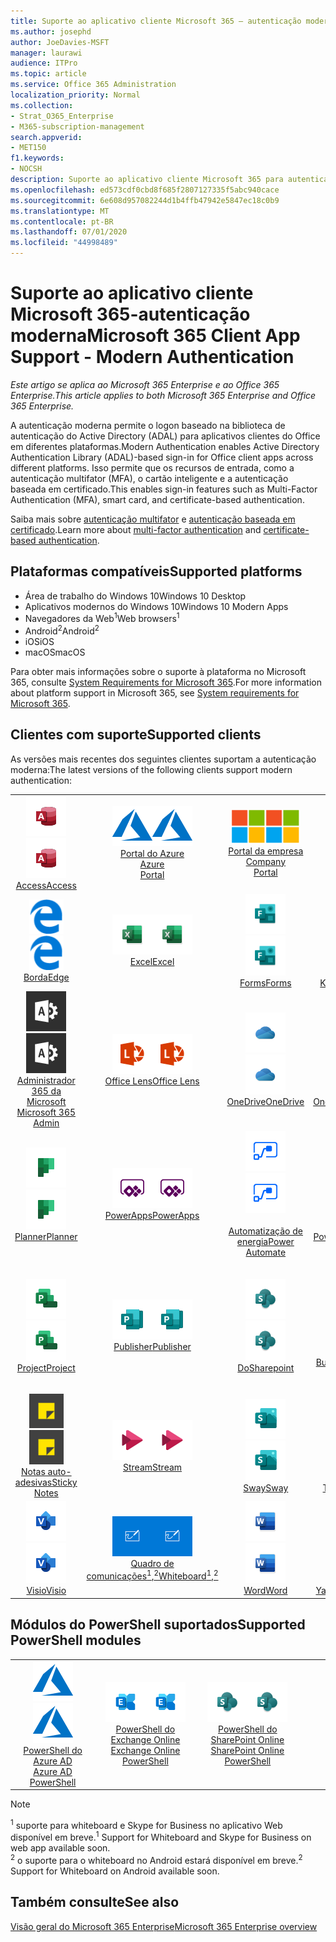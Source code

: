 ```yaml
---
title: Suporte ao aplicativo cliente Microsoft 365 — autenticação moderna
ms.author: josephd
author: JoeDavies-MSFT
manager: laurawi
audience: ITPro
ms.topic: article
ms.service: Office 365 Administration
localization_priority: Normal
ms.collection:
- Strat_O365_Enterprise
- M365-subscription-management
search.appverid:
- MET150
f1.keywords:
- NOCSH
description: Suporte ao aplicativo cliente Microsoft 365 para autenticação moderna.
ms.openlocfilehash: ed573cdf0cbd8f685f2807127335f5abc940cace
ms.sourcegitcommit: 6e608d957082244d1b4ffb47942e5847ec18c0b9
ms.translationtype: MT
ms.contentlocale: pt-BR
ms.lasthandoff: 07/01/2020
ms.locfileid: "44998489"
---
```

# <a name="microsoft-365-client-app-support---modern-authentication"></a><span data-ttu-id="e004a-103">Suporte ao aplicativo cliente Microsoft 365-autenticação moderna</span><span class="sxs-lookup"><span data-stu-id="e004a-103">Microsoft 365 Client App Support - Modern Authentication</span></span>

<span data-ttu-id="e004a-104">*Este artigo se aplica ao Microsoft 365 Enterprise e ao Office 365 Enterprise.*</span><span class="sxs-lookup"><span data-stu-id="e004a-104">*This article applies to both Microsoft 365 Enterprise and Office 365 Enterprise.*</span></span>

<span data-ttu-id="e004a-105">A autenticação moderna permite o logon baseado na biblioteca de autenticação do Active Directory (ADAL) para aplicativos clientes do Office em diferentes plataformas.</span><span class="sxs-lookup"><span data-stu-id="e004a-105">Modern Authentication enables Active Directory Authentication Library (ADAL)-based sign-in for Office client apps across different platforms.</span></span> <span data-ttu-id="e004a-106">Isso permite que os recursos de entrada, como a autenticação multifator (MFA), o cartão inteligente e a autenticação baseada em certificado.</span><span class="sxs-lookup"><span data-stu-id="e004a-106">This enables sign-in features such as Multi-Factor Authentication (MFA), smart card, and certificate-based authentication.</span></span>

<span data-ttu-id="e004a-107">Saiba mais sobre [autenticação multifator](https://docs.microsoft.com/azure/active-directory/authentication/multi-factor-authentication) e [autenticação baseada em certificado](https://docs.microsoft.com/azure/active-directory/active-directory-certificate-based-authentication-get-started).</span><span class="sxs-lookup"><span data-stu-id="e004a-107">Learn more about [multi-factor authentication](https://docs.microsoft.com/azure/active-directory/authentication/multi-factor-authentication) and [certificate-based authentication](https://docs.microsoft.com/azure/active-directory/active-directory-certificate-based-authentication-get-started).</span></span>

## <a name="supported-platforms"></a><span data-ttu-id="e004a-108">Plataformas compatíveis</span><span class="sxs-lookup"><span data-stu-id="e004a-108">Supported platforms</span></span>

 - <span data-ttu-id="e004a-109">Área de trabalho do Windows 10</span><span class="sxs-lookup"><span data-stu-id="e004a-109">Windows 10 Desktop</span></span>
 - <span data-ttu-id="e004a-110">Aplicativos modernos do Windows 10</span><span class="sxs-lookup"><span data-stu-id="e004a-110">Windows 10 Modern Apps</span></span>
 - <span data-ttu-id="e004a-111">Navegadores da Web<sup>1</sup></span><span class="sxs-lookup"><span data-stu-id="e004a-111">Web browsers<sup>1</sup></span></span>
 - <span data-ttu-id="e004a-112">Android<sup>2</sup></span><span class="sxs-lookup"><span data-stu-id="e004a-112">Android<sup>2</sup></span></span>
 - <span data-ttu-id="e004a-113">iOS</span><span class="sxs-lookup"><span data-stu-id="e004a-113">iOS</span></span>
 - <span data-ttu-id="e004a-114">macOS</span><span class="sxs-lookup"><span data-stu-id="e004a-114">macOS</span></span>

<span data-ttu-id="e004a-115">Para obter mais informações sobre o suporte à plataforma no Microsoft 365, consulte [System Requirements for Microsoft 365](https://products.office.com/office-system-requirements).</span><span class="sxs-lookup"><span data-stu-id="e004a-115">For more information about platform support in Microsoft 365, see [System requirements for Microsoft 365](https://products.office.com/office-system-requirements).</span></span>

## <a name="supported-clients"></a><span data-ttu-id="e004a-116">Clientes com suporte</span><span class="sxs-lookup"><span data-stu-id="e004a-116">Supported clients</span></span>

<span data-ttu-id="e004a-117">As versões mais recentes dos seguintes clientes suportam a autenticação moderna:</span><span class="sxs-lookup"><span data-stu-id="e004a-117">The latest versions of the following clients support modern authentication:</span></span>

| | | | | | |
|:---:|:---:|:---:|:---:|:---:|:---:|
| <span data-ttu-id="e004a-118">![Ícone do Access](media/o365-access-64x64.png)</span><span class="sxs-lookup"><span data-stu-id="e004a-118">![Access icon](media/o365-access-64x64.png)</span></span> <br> [<span data-ttu-id="e004a-119">Access</span><span class="sxs-lookup"><span data-stu-id="e004a-119">Access</span></span>](https://products.office.com/access) | <span data-ttu-id="e004a-120">![Ícone do Azure](media/o365-azure-64x64.png)</span><span class="sxs-lookup"><span data-stu-id="e004a-120">![Azure icon](media/o365-azure-64x64.png)</span></span> <br> [<span data-ttu-id="e004a-121">Portal do Azure <br></span><span class="sxs-lookup"><span data-stu-id="e004a-121">Azure <br> Portal </span></span>](https://azure.microsoft.com/features/azure-portal/) | <span data-ttu-id="e004a-122">![Ícone do portal da empresa](media/o365-microsoft-64x64.png)</span><span class="sxs-lookup"><span data-stu-id="e004a-122">![Company portal icon](media/o365-microsoft-64x64.png)</span></span> <br> [<span data-ttu-id="e004a-123">Portal da empresa <br></span><span class="sxs-lookup"><span data-stu-id="e004a-123">Company <br> Portal </span></span>](https://docs.microsoft.com/intune-user-help/sign-in-to-the-company-portal) | <span data-ttu-id="e004a-124">![Ícone do Delve](media/o365-delve-64x64.png)</span><span class="sxs-lookup"><span data-stu-id="e004a-124">![Delve icon](media/o365-delve-64x64.png)</span></span> <br> [<span data-ttu-id="e004a-125">Delve</span><span class="sxs-lookup"><span data-stu-id="e004a-125">Delve</span></span>](https://products.office.com/business/intelligent-search) | <span data-ttu-id="e004a-126">![Ícone do Dynamics 365](media/o365-dynamics365-64x64.png)</span><span class="sxs-lookup"><span data-stu-id="e004a-126">![Dynamics 365 icon](media/o365-dynamics365-64x64.png)</span></span> <br> [<span data-ttu-id="e004a-127">Dynamics 365</span><span class="sxs-lookup"><span data-stu-id="e004a-127">Dynamics 365</span></span>](https://dynamics.microsoft.com) 
| <span data-ttu-id="e004a-128">![Ícone de borda](media/o365-edge-64x64.png)</span><span class="sxs-lookup"><span data-stu-id="e004a-128">![Edge icon](media/o365-edge-64x64.png)</span></span> <br> [<span data-ttu-id="e004a-129">Borda</span><span class="sxs-lookup"><span data-stu-id="e004a-129">Edge</span></span>](https://www.microsoft.com/windows/microsoft-edge) | <span data-ttu-id="e004a-130">![Ícone do Excel](media/o365-excel-64x64.png)</span><span class="sxs-lookup"><span data-stu-id="e004a-130">![Excel icon](media/o365-excel-64x64.png)</span></span> <br> [<span data-ttu-id="e004a-131">Excel</span><span class="sxs-lookup"><span data-stu-id="e004a-131">Excel</span></span>](https://products.office.com/excel) | <span data-ttu-id="e004a-132">![Ícone do Forms](media/o365-forms-64x64.png)</span><span class="sxs-lookup"><span data-stu-id="e004a-132">![Forms icon](media/o365-forms-64x64.png)</span></span> <br> [<span data-ttu-id="e004a-133">Forms</span><span class="sxs-lookup"><span data-stu-id="e004a-133">Forms</span></span>](https://flow.microsoft.com/connectors/shared_microsoftforms/microsoft-forms/) | <span data-ttu-id="e004a-134">![Ícone do Kaizala](media/o365-kaizala-64x64.png)</span><span class="sxs-lookup"><span data-stu-id="e004a-134">![Kaizala icon](media/o365-kaizala-64x64.png)</span></span> <br> [<span data-ttu-id="e004a-135">Kaizala</span><span class="sxs-lookup"><span data-stu-id="e004a-135">Kaizala</span></span>](https://products.office.com/en/business/microsoft-kaizala) | <span data-ttu-id="e004a-136">![Ícone de Office.com](media/o365-office-64x64.png)</span><span class="sxs-lookup"><span data-stu-id="e004a-136">![Office.com icon](media/o365-office-64x64.png)</span></span> <br> [<span data-ttu-id="e004a-137">Office.com</span><span class="sxs-lookup"><span data-stu-id="e004a-137">Office.com</span></span>](https://www.office.com/) 
| <span data-ttu-id="e004a-138">![Ícone de administração do Office 365](media/o365-o365admin-64x64.png)</span><span class="sxs-lookup"><span data-stu-id="e004a-138">![Office 365 Admin icon](media/o365-o365admin-64x64.png)</span></span> <br> [<span data-ttu-id="e004a-139">Administrador 365 da Microsoft <br></span><span class="sxs-lookup"><span data-stu-id="e004a-139">Microsoft 365 <br> Admin</span></span>](https://products.office.com/business/manage-office-365-admin-app) | <span data-ttu-id="e004a-140">![Ícone de lente](media/o365-lens-64x64.png)</span><span class="sxs-lookup"><span data-stu-id="e004a-140">![Lens icon](media/o365-lens-64x64.png)</span></span> <br> [<span data-ttu-id="e004a-141">Office Lens</span><span class="sxs-lookup"><span data-stu-id="e004a-141">Office Lens</span></span>](https://www.microsoft.com/p/office-lens/9wzdncrfj3t8?activetab=pivot%3Aoverviewtab) | <span data-ttu-id="e004a-142">![Ícone do OneDrive for Business](media/o365-OneDrive-64x64.png)</span><span class="sxs-lookup"><span data-stu-id="e004a-142">![OneDrive for Business icon](media/o365-OneDrive-64x64.png)</span></span> <br> [<span data-ttu-id="e004a-143">OneDrive</span><span class="sxs-lookup"><span data-stu-id="e004a-143">OneDrive</span></span>](https://products.office.com/onedrive-for-business/online-cloud-storage) |  <span data-ttu-id="e004a-144">![Ícone do OneNote](media/o365-OneNote-64x64.png)</span><span class="sxs-lookup"><span data-stu-id="e004a-144">![OneNote icon](media/o365-OneNote-64x64.png)</span></span> <br> [<span data-ttu-id="e004a-145">OneNote</span><span class="sxs-lookup"><span data-stu-id="e004a-145">OneNote</span></span>](https://products.office.com/onenote) | <span data-ttu-id="e004a-146">![Ícone do Outlook](media/o365-outlook-64x64.png)</span><span class="sxs-lookup"><span data-stu-id="e004a-146">![Outlook icon](media/o365-outlook-64x64.png)</span></span> <br> [<span data-ttu-id="e004a-147">Outlook</span><span class="sxs-lookup"><span data-stu-id="e004a-147">Outlook</span></span>](https://products.office.com/outlook) 
| <span data-ttu-id="e004a-148">![Ícone do Planner](media/o365-planner-64x64.png)</span><span class="sxs-lookup"><span data-stu-id="e004a-148">![Planner icon](media/o365-planner-64x64.png)</span></span> <br> [<span data-ttu-id="e004a-149">Planner</span><span class="sxs-lookup"><span data-stu-id="e004a-149">Planner</span></span>](https://products.office.com/business/task-management-software) | <span data-ttu-id="e004a-150">![Ícone do PowerApps](media/o365-powerapps-64x64.png)</span><span class="sxs-lookup"><span data-stu-id="e004a-150">![PowerApps icon](media/o365-powerapps-64x64.png)</span></span> <br> [<span data-ttu-id="e004a-151">PowerApps</span><span class="sxs-lookup"><span data-stu-id="e004a-151">PowerApps </span></span>](https://powerapps.microsoft.com) | <span data-ttu-id="e004a-152">![Ícone de automatização de energia](media/o365-flow-64x64.png)</span><span class="sxs-lookup"><span data-stu-id="e004a-152">![Power Automate icon](media/o365-flow-64x64.png)</span></span> <br> [<span data-ttu-id="e004a-153"><br>Automatização de energia</span><span class="sxs-lookup"><span data-stu-id="e004a-153">Power <br> Automate</span></span>](https://flow.microsoft.com) | <span data-ttu-id="e004a-154">![Ícone do PowerBI](media/o365-powerbi-64x64.png)</span><span class="sxs-lookup"><span data-stu-id="e004a-154">![PowerBI icon](media/o365-powerbi-64x64.png)</span></span> <br> [<span data-ttu-id="e004a-155">Power BI</span><span class="sxs-lookup"><span data-stu-id="e004a-155">Power BI</span></span>](https://powerbi.microsoft.com)| <span data-ttu-id="e004a-156">![Ícone do PowerPoint](media/o365-powerpoint-64x64.png)</span><span class="sxs-lookup"><span data-stu-id="e004a-156">![PowerPoint icon](media/o365-powerpoint-64x64.png)</span></span> <br> [<span data-ttu-id="e004a-157">PowerPoint</span><span class="sxs-lookup"><span data-stu-id="e004a-157">PowerPoint</span></span>](https://products.office.com/powerpoint) 
| <span data-ttu-id="e004a-158">![Ícone do Project](media/o365-project-64x64.png)</span><span class="sxs-lookup"><span data-stu-id="e004a-158">![Project icon](media/o365-project-64x64.png)</span></span> <br> [<span data-ttu-id="e004a-159">Project</span><span class="sxs-lookup"><span data-stu-id="e004a-159">Project</span></span>](https://products.office.com/project) | <span data-ttu-id="e004a-160">![Ícone do Publisher](media/o365-publisher-64x64.png)</span><span class="sxs-lookup"><span data-stu-id="e004a-160">![Publisher icon](media/o365-publisher-64x64.png)</span></span> <br> [<span data-ttu-id="e004a-161">Publisher</span><span class="sxs-lookup"><span data-stu-id="e004a-161">Publisher</span></span>](https://products.office.com/publisher) | <span data-ttu-id="e004a-162">![Ícone do SharePoint](media/o365-sharepoint-64x64.png)</span><span class="sxs-lookup"><span data-stu-id="e004a-162">![SharePoint icon](media/o365-sharepoint-64x64.png)</span></span> <br> [<span data-ttu-id="e004a-163">Do</span><span class="sxs-lookup"><span data-stu-id="e004a-163">Sharepoint</span></span>](https://products.office.com/sharepoint) | <span data-ttu-id="e004a-164">![Ícone do Skype for Business](media/o365-skypeforbusiness-64x64.png)</span><span class="sxs-lookup"><span data-stu-id="e004a-164">![Skype for Business icon](media/o365-skypeforbusiness-64x64.png)</span></span> <br> [<span data-ttu-id="e004a-165">Skype for <br> Business<sup>1</sup></span><span class="sxs-lookup"><span data-stu-id="e004a-165">Skype for <br> Business<sup>1</sup></span></span>](https://www.skype.com/business/) | <span data-ttu-id="e004a-166">![Ícone do StaffHub](media/o365-staffhub-64x64.png)</span><span class="sxs-lookup"><span data-stu-id="e004a-166">![StaffHub icon](media/o365-staffhub-64x64.png)</span></span> <br> [<span data-ttu-id="e004a-167">StaffHub</span><span class="sxs-lookup"><span data-stu-id="e004a-167">StaffHub</span></span>](https://products.office.com/microsoft-staffhub/staff-scheduling-software)
| <span data-ttu-id="e004a-168">![Ícone de notas auto-adesivas](media/o365-stickynotes-64x64.png)</span><span class="sxs-lookup"><span data-stu-id="e004a-168">![Sticky Notes icon](media/o365-stickynotes-64x64.png)</span></span> <br> [<span data-ttu-id="e004a-169">Notas auto-adesivas</span><span class="sxs-lookup"><span data-stu-id="e004a-169">Sticky Notes</span></span>](https://www.microsoft.com/p/microsoft-sticky-notes/9nblggh4qghw) | <span data-ttu-id="e004a-170">![Ícone do Stream](media/o365-stream-64x64.png)</span><span class="sxs-lookup"><span data-stu-id="e004a-170">![Stream icon](media/o365-stream-64x64.png)</span></span> <br> [<span data-ttu-id="e004a-171">Stream</span><span class="sxs-lookup"><span data-stu-id="e004a-171">Stream</span></span>](https://stream.microsoft.com) | <span data-ttu-id="e004a-172">![Ícone do Sway](media/o365-sway-64x64.png)</span><span class="sxs-lookup"><span data-stu-id="e004a-172">![Sway icon](media/o365-sway-64x64.png)</span></span> <br> [<span data-ttu-id="e004a-173">Sway</span><span class="sxs-lookup"><span data-stu-id="e004a-173">Sway</span></span>](https://sway.com) | <span data-ttu-id="e004a-174">![Ícone do Teams](media/o365-teams-64x64.png)</span><span class="sxs-lookup"><span data-stu-id="e004a-174">![Teams icon](media/o365-teams-64x64.png)</span></span> <br> [<span data-ttu-id="e004a-175">Teams</span><span class="sxs-lookup"><span data-stu-id="e004a-175">Teams</span></span>](https://products.office.com/microsoft-teams/group-chat-software) | <span data-ttu-id="e004a-176">![Ícone de tarefas pendentes](media/o365-todo-64x64.png)</span><span class="sxs-lookup"><span data-stu-id="e004a-176">![To Do icon](media/o365-todo-64x64.png)</span></span> <br> [<span data-ttu-id="e004a-177">To Do</span><span class="sxs-lookup"><span data-stu-id="e004a-177">To Do</span></span>](https://todo.microsoft.com) 
| <span data-ttu-id="e004a-178">![Ícone do Visio](media/o365-visio-64x64.png)</span><span class="sxs-lookup"><span data-stu-id="e004a-178">![Visio icon](media/o365-visio-64x64.png)</span></span> <br> [<span data-ttu-id="e004a-179">Visio</span><span class="sxs-lookup"><span data-stu-id="e004a-179">Visio</span></span>](https://products.office.com/visio/flowchart-software) | <span data-ttu-id="e004a-180">![Ícone do quadro de comunicações](media/o365-whiteboard-64x64.png)</span><span class="sxs-lookup"><span data-stu-id="e004a-180">![Whiteboard icon](media/o365-whiteboard-64x64.png)</span></span> <br> [<span data-ttu-id="e004a-181">Quadro de comunicações<sup>1</sup>,<sup>2</sup></span><span class="sxs-lookup"><span data-stu-id="e004a-181">Whiteboard<sup>1</sup>,<sup>2</sup></span></span>](https://whiteboard.microsoft.com/) | <span data-ttu-id="e004a-182">![Ícone do Word](media/o365-word-64x64.png)</span><span class="sxs-lookup"><span data-stu-id="e004a-182">![Word icon](media/o365-word-64x64.png)</span></span> <br> [<span data-ttu-id="e004a-183">Word</span><span class="sxs-lookup"><span data-stu-id="e004a-183">Word</span></span>](https://products.office.com/word) | <span data-ttu-id="e004a-184">![Ícone do Yammer](media/o365-yammer-64x64.png)</span><span class="sxs-lookup"><span data-stu-id="e004a-184">![Yammer icon](media/o365-yammer-64x64.png)</span></span> <br> [<span data-ttu-id="e004a-185">Yammer</span><span class="sxs-lookup"><span data-stu-id="e004a-185">Yammer</span></span>](https://products.office.com/yammer/yammer-overview) | <span data-ttu-id="e004a-186">![Ícone do Yammer](media/o365-yammer-64x64.png)</span><span class="sxs-lookup"><span data-stu-id="e004a-186">![Yammer icon](media/o365-yammer-64x64.png)</span></span> <br> [<span data-ttu-id="e004a-187"><br>Notificador do Yammer</span><span class="sxs-lookup"><span data-stu-id="e004a-187">Yammer <br> Notifier</span></span>](https://products.office.com/yammer/yammer-overview) |  |

## <a name="supported-powershell-modules"></a><span data-ttu-id="e004a-188">Módulos do PowerShell suportados</span><span class="sxs-lookup"><span data-stu-id="e004a-188">Supported PowerShell modules</span></span>

| | | | | | |
|:---:|:---:|:---:|:---:|:---:|:---:|
| <span data-ttu-id="e004a-189">![Ícone do Azure](media/o365-azure-64x64.png)</span><span class="sxs-lookup"><span data-stu-id="e004a-189">![Azure icon](media/o365-azure-64x64.png)</span></span> <br> [<span data-ttu-id="e004a-190">PowerShell do Azure AD <br></span><span class="sxs-lookup"><span data-stu-id="e004a-190">Azure AD <br> PowerShell</span></span>](https://docs.microsoft.com/powershell/azure/active-directory/overview?view=azureadps-2.0) | <span data-ttu-id="e004a-191">![Ícone do Exchange](media/o365-exchange-64x64.png)</span><span class="sxs-lookup"><span data-stu-id="e004a-191">![Exchange icon](media/o365-exchange-64x64.png)</span></span> <br> [<span data-ttu-id="e004a-192">PowerShell do Exchange Online <br></span><span class="sxs-lookup"><span data-stu-id="e004a-192">Exchange Online <br> PowerShell</span></span>](https://docs.microsoft.com/powershell/exchange/exchange-online/exchange-online-powershell?view=exchange-ps) | <span data-ttu-id="e004a-193">![Ícone do SharePoint](media/o365-sharepoint-64x64.png)</span><span class="sxs-lookup"><span data-stu-id="e004a-193">![SharePoint icon](media/o365-sharepoint-64x64.png)</span></span> <br> [<span data-ttu-id="e004a-194">PowerShell do SharePoint Online <br></span><span class="sxs-lookup"><span data-stu-id="e004a-194">SharePoint Online <br> PowerShell</span></span>](https://docs.microsoft.com/powershell/sharepoint/sharepoint-online/connect-sharepoint-online)

> [!NOTE]
> <span data-ttu-id="e004a-195"><sup>1</sup> suporte para whiteboard e Skype for Business no aplicativo Web disponível em breve.</span><span class="sxs-lookup"><span data-stu-id="e004a-195"><sup>1</sup> Support for Whiteboard and Skype for Business on web app available soon.</span></span> <br>
> <span data-ttu-id="e004a-196"><sup>2</sup> o suporte para o whiteboard no Android estará disponível em breve.</span><span class="sxs-lookup"><span data-stu-id="e004a-196"><sup>2</sup> Support for Whiteboard on Android available soon.</span></span>

## <a name="see-also"></a><span data-ttu-id="e004a-197">Também consulte</span><span class="sxs-lookup"><span data-stu-id="e004a-197">See also</span></span>

[<span data-ttu-id="e004a-198">Visão geral do Microsoft 365 Enterprise</span><span class="sxs-lookup"><span data-stu-id="e004a-198">Microsoft 365 Enterprise overview</span></span>](https://docs.microsoft.com/microsoft-365/enterprise/microsoft-365-overview)

